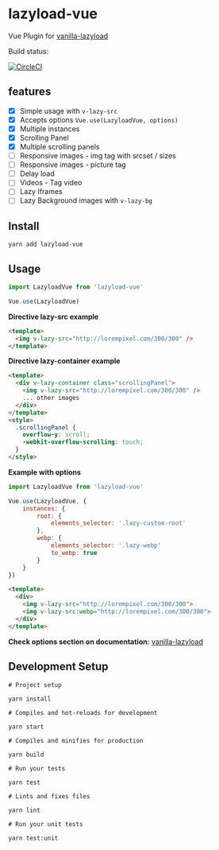 # lazyload-vue

Vue Plugin for [vanilla-lazyload](https://github.com/verlok/lazyload)

Build status:

[![CircleCI](https://circleci.com/gh/Kazap/lazyload-vue/tree/master.svg?style=svg)](https://circleci.com/gh/Kazap/lazyload-vue/tree/master)

## features
- [x] Simple usage with ```v-lazy-src```
- [x] Accepts options ```Vue.use(LazyloadVue, options)```
- [x] Multiple instances
- [x] Scrolling Panel
- [x] Multiple scrolling panels
- [ ] Responsive images - img tag with srcset / sizes
- [ ] Responsive images - picture tag
- [ ] Delay load
- [ ] Videos - Tag video
- [ ] Lazy Iframes
- [ ] Lazy Background images with ```v-lazy-bg```

## Install

    yarn add lazyload-vue

## Usage

```js
import LazyloadVue from 'lazyload-vue'

Vue.use(LazyloadVue)
```

**Directive lazy-src example**

```html
<template>
  <img v-lazy-src="http://lorempixel.com/300/300" />
</template>
```

**Directive lazy-container example**

```html
<template>
  <div v-lazy-container class="scrollingPanel">
    <img v-lazy-src="http://lorempixel.com/300/300" />
    ... other images
  </div>
</template>
<style>
  .scrollingPanel {
    overflow-y: scroll;
    -webkit-overflow-scrolling: touch;
  }
</style>
```

**Example with options**

```js
import LazyloadVue from 'lazyload-vue'

Vue.use(LazyloadVue, {
    instances: {
        root: {
            elements_selector: '.lazy-custom-root'
        },
        webp: {
            elements_selector: '.lazy-webp'
            to_webp: true
        }
    }
})
```

```html
<template>
  <div>
    <img v-lazy-src="http://lorempixel.com/300/300">
    <img v-lazy-src:webp="http://lorempixel.com/300/300">
  </div>
</template>
```

**Check options section on documentation:** [vanilla-lazyload](https://github.com/verlok/lazyload)



## Development Setup

    # Project setup

    yarn install

    # Compiles and hot-reloads for development

    yarn start

    # Compiles and minifies for production

    yarn build

    # Run your tests

    yarn test

    # Lints and fixes files

    yarn lint

    # Run your unit tests

    yarn test:unit
